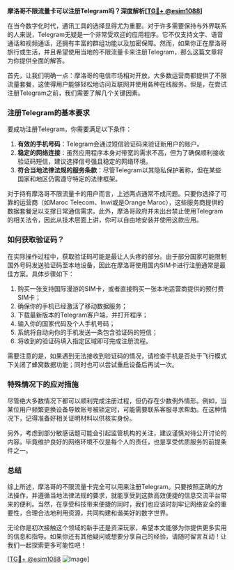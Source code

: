 **摩洛哥不限流量卡可以注册Telegram吗？深度解析[[TG💪+ @esim1088](https://t.me/s/esim1088)]**

在当今数字化时代，通讯工具的选择显得尤为重要。对于许多需要保持与外界联系的人来说，Telegram无疑是一个非常受欢迎的应用程序。它不仅支持文字、语音通话和视频通话，还拥有丰富的群组功能以及加密保障。然而，如果你正在摩洛哥旅行或生活，并且希望使用当地的不限流量卡来注册Telegram，那么这篇文章将为你提供全面的解答。

首先，让我们明确一点：摩洛哥的电信市场相对开放，大多数运营商都提供了不限流量套餐，这使得用户能够轻松地访问互联网并使用各种在线服务。但是，在尝试注册Telegram之前，我们需要了解几个关键因素。

### 注册Telegram的基本要求

要成功注册Telegram，你需要满足以下条件：
1. **有效的手机号码**：Telegram会通过短信验证码来验证新用户的账户。
2. **稳定的网络连接**：虽然应用程序本身对带宽的需求不高，但为了确保顺利接收验证码短信，建议选择信号强且稳定的网络环境。
3. **符合当地法律法规的服务条款**：尽管Telegram以其隐私保护著称，但在某些国家和地区仍需遵守特定的法律框架。

对于持有摩洛哥不限流量卡的用户而言，上述两点通常不成问题。只要你选择了可靠的运营商（如Maroc Telecom、Inwi或是Orange Maroc），这些服务商提供的数据套餐足以支撑日常通信需求。此外，摩洛哥政府并未出台禁止使用Telegram的相关法令，因此从技术层面上讲，你可以自由地安装并使用这款应用。

### 如何获取验证码？

在实际操作过程中，获取验证码可能是最让人头疼的部分。由于部分国家可能限制国外号码发送验证码至本地设备，因此在摩洛哥使用国内SIM卡进行注册通常是最佳方案。具体步骤如下：

1. 购买一张支持国际漫游的SIM卡，或者直接购买一张本地运营商提供的预付费SIM卡；
2. 确保你的手机已经激活了移动数据服务；
3. 下载最新版本的Telegram客户端，并打开程序；
4. 输入你的国家代码及个人手机号码；
5. 系统将自动向你的手机发送一条包含验证码的短信；
6. 将收到的验证码填入指定区域即可完成注册流程。

需要注意的是，如果遇到无法接收到验证码的情况，请检查手机是否处于飞行模式下关闭了蜂窝数据功能；同时也可以尝试重启设备后再试一次。

### 特殊情况下的应对措施

尽管绝大多数情况下都可以顺利完成注册过程，但仍存在少数例外情形。例如，当某位用户频繁更换设备导致账号被锁定时，可能需要联系客服寻求帮助。在这种情况下，记得准备好相关证明材料以供核实身份。

另外，考虑到部分敏感话题可能会引起监管机构的关注，建议谨慎对待公开讨论的内容。毕竟维护良好的网络环境不仅是每个人的责任，也是享受优质服务的前提条件之一。

### 总结

综上所述，摩洛哥的不限流量卡完全可以用来注册Telegram。只要按照正确的方法操作，并遵循当地法律法规的要求，就能享受到这款高效便捷的信息交流平台带来的便利。当然，在享受科技带来便捷的同时，我们也应该时刻牢记网络安全的重要性，合理合法地利用资源，共同构建和谐美好的数字世界。

无论你是初次接触这个领域的新手还是资深玩家，希望本文能够为你提供更多实用的信息和指导。如果你还有其他疑问或想要分享自己的经验，请随时留言互动！让我们一起探索更多可能性吧！

[[TG💪+ @esim1088](https://t.me/s/esim1088) ![Image](https://i.postimg.cc/4NQfJmqS/Snipaste-2025-05-13-00-14-12.png)]